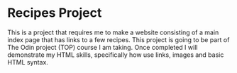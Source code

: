 # Recipes Project

This is a project that requires me to make a website consisting of a main index page that has links to a few recipes. This project is going to be part of The Odin project (TOP) course I am taking. Once completed I will demonstrate my HTML skills, specifically how use links, images and basic HTML syntax. 